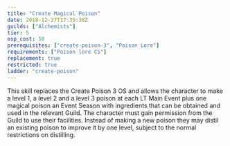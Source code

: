 ```yaml
---
title: "Create Magical Poison"
date: 2018-12-27T17:35:38Z
guilds: ["Alchemists"]
tier: 5
osp_cost: 50
prerequisites: ["create-poison-3", "Poison Lore"]
requirements: ["Poison lore CS"]
replacement: true
restricted: true
ladder: "create-poison"
---
```

This skill replaces the Create Poison 3 OS and allows the character to make a level 1, a level 2 and a level 3 poison at each LT Main Event plus one magical poison an Event Season with ingredients that can be obtained and used in the relevant Guild. The character must gain permission from the Guild to use their facilities. Instead of making a new poison they may distil an existing poison to improve it by one level, subject to the normal restrictions on distilling.